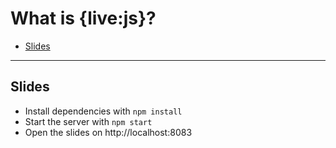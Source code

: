 <h1>What is {live:js}?</h1>

- [Slides](#slides)

---

## Slides

* Install dependencies with `npm install`
* Start the server with `npm start`
* Open the slides on http://localhost:8083

